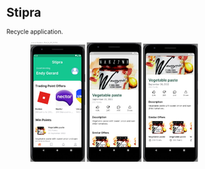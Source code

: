 # Stipra

Recycle application.

<div align="center">
    <img src="images/image_1.jpg" width="128"/>
    <img src="images/image_2.jpg" width="128"/>
    <img src="images/image_3.jpg" width="128"/>
<div>
